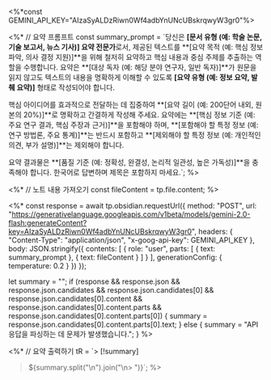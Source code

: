 <%*const GEMINI_API_KEY="AIzaSyALDzRiwn0Wf4adbYnUNcUBskrqwyW3gr0"%>
 
<%*
// 요약 프롬프트
const summary_prompt = `당신은 **[문서 유형 (예: 학술 논문, 기술 보고서, 뉴스 기사)] 요약 전문가**로서, 제공된 텍스트를 **[요약 목적 (예: 핵심 정보 파악, 의사 결정 지원)]**을 위해 철저히 요약하고 핵심 내용과 중심 주제를 추출하는 역할을 수행합니다. 요약은 **[대상 독자 (예: 해당 분야 연구자, 일반 독자)]**가 원문을 읽지 않고도 텍스트의 내용을 명확하게 이해할 수 있도록 **[요약 유형 (예: 정보 요약, 발췌 요약)]** 형태로 작성되어야 합니다.
 
핵심 아이디어를 효과적으로 전달하는 데 집중하여 **[요약 길이 (예: 200단어 내외, 원본의 20%)]**로 명확하고 간결하게 작성해 주세요. 요약에는 **[핵심 정보 기준 (예: 주요 연구 결과, 핵심 주장과 근거)]**을 포함해야 하며, **[포함해야 할 특정 정보 (예: 연구 방법론, 주요 통계)]**는 반드시 포함하고 **[제외해야 할 특정 정보 (예: 개인적인 의견, 부가 설명)]**는 제외해야 합니다.
 
요약 결과물은 **[품질 기준 (예: 정확성, 완결성, 논리적 일관성, 높은 가독성)]**을 충족해야 합니다. 한국어로 답변하며 제목은 포함하지 마세요.`;
%>
 
<%*
// 노트 내용 가져오기
const fileContent = tp.file.content;
%>
 
<%*
const response = await tp.obsidian.requestUrl({
    method: "POST",
    url: "https://generativelanguage.googleapis.com/v1beta/models/gemini-2.0-flash:generateContent?key=AIzaSyALDzRiwn0Wf4adbYnUNcUBskrqwyW3gr0",
    headers: {
        "Content-Type": "application/json",
        "x-goog-api-key": GEMINI_API_KEY
    },
    body: JSON.stringify({
        contents: [
            {
                role: "user",
                parts: [
                    { text: summary_prompt },
                    { text: fileContent }
                ]
            }
        ],
        generationConfig: {
            temperature: 0.2
        }
    })
});

let summary = "";
if (response && response.json && response.json.candidates && 
    response.json.candidates[0] && response.json.candidates[0].content && 
    response.json.candidates[0].content.parts && response.json.candidates[0].content.parts[0]) {
    summary = response.json.candidates[0].content.parts[0].text;
} else {
    summary = "API 응답을 파싱하는 데 문제가 발생했습니다.";
}
%>
 
<%*
// 요약 출력하기
tR = `> [!summary]
> ${summary.split("\n").join("\n> ")}`;
%>